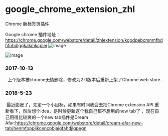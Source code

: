 # google_chrome_extension_zhl
Chrome 新标签页插件

Google chrome 插件地址：https://chrome.google.com/webstore/detail/zhlextension/kgodpebcmnmfbdhfohdlggkakmkcplei
![image](https://github.com/ORACLE128G/Images/blob/master/zhl_extension/img/google_earth.png)

![image](https://github.com/ORACLE128G/Images/blob/master/zhl_extension/img/zhl_extension.png)


### 2017-10-13 
  
  上个版本被chrome无情删除，修改为2.0版本后重新上架了Chrome web store..

### 2018-5-23
 
  最近膨胀了，先定一个小目标，如果有时间我会去把Chrome extension API 重新看下，然后想个idea，是时候更新这个我自己都不想用的new tab了 ，现在自己用得比较爽的一个new tab插件是Dream Afar:https://chrome.google.com/webstore/detail/dream-afar-new-tab/henmfoppjjkcencpbjaigfahdjlgpegn
